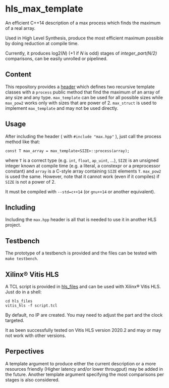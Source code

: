 # hls_max_template

An efficient C++14 description of a max process which finds the maximum of a real array. 

Used in High Level Synthesis, produce the most efficient maximum possible by doing reduction at compile time.

Currently, it produces log2(*N*) (+1 if *N* is odd) stages of *integer_part(N/2)* comparisons, can be easily unrolled or pipelined.

## Content
This repository provides a [header](sources/modules/max.hpp) which defines two recursive template classes with a `process` public method that find the maximum of an array of any size and any type.
`max_template` can be used for all possible sizes while `max_pow2` works only with sizes that are power of 2. `max_struct` is used to implement `max_template` and may not be used directly.

## Usage

After including the header ( with `#include "max.hpp"` ), just call the process method like that:

    const T max_array = max_template<SIZE>::process(array);
  
where `T` is a correct type (e.g. `int`, `float`, `ap_uint`, ...), `SIZE` is an unsigned integer known at compile time (e.g. a literal, a constexpr or a preprocessor constant) and `array` is a C-style array containing `SIZE` elements `T`.
`max_pow2` is used the same. However, note that it cannot work (even if it compiles) if `SIZE` is not a power of 2. 

It must be compiled with `--std=c++14` (or `gnu++14` or another equivalent).

## Including

Including the `max.hpp` header is all that is needed to use it in another HLS project.

## Testbench

The prototype of a testbench is provided and the files can be tested with `make testbench`.

## Xilinx® Vitis HLS

A TCL script is provided in [hls_files](hls_files) and can be used with Xilinx® Vitis HLS.
Just do in a shell:
    
    cd hls_files
    vitis_hls -f script.tcl
    
By default, no IP are created. You may need to adjust the part and the clock targeted. 

It as been successfully tested on Vitis HLS version 2020.2 and may or may not work with other versions.

## Perpectives

A template argument to produce either the current description or a more resources friendly (Higher latency and/or lower througput) may be added in the future.
Another template argument specifying the most comparisons per stages is also considered.
